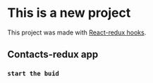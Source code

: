 # This is a new project

This project was made with [React-redux hooks](https://github.com/facebook/create-react-app).

## Contacts-redux app

### `start the buid`
